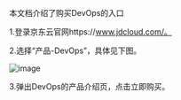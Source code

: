 本文档介绍了购买DevOps的入口


1.登录京东云官网https://www.jdcloud.com/。

2.选择“产品-DevOps”，具体见下图。

![image](https://github.com/jdcloudcom/cn/blob/edit/documentation/Management-and-Monitoring/DevOps/%E4%BA%A7%E5%93%81%E5%AE%9A%E4%BB%B7/%E8%B4%AD%E4%B9%B0%E6%B5%81%E7%A8%8B.png)

3.弹出DevOps的产品介绍页，点击立即购买。
